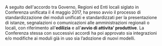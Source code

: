 A seguito dell'accordo tra Governo, Regioni ed Enti locali siglato in Conferenza unificata il 4 maggio 2017, ha preso avvio il processo di standardizzazione dei moduli unificati e standardizzati per la  presentazione  di istanze, segnalazioni o comunicazioni alle amministrazioni  regionali o locali, con  riferimento all'**edilizia** e all'**avvio di attivita' produttive**.
La Conferenza stessa con successivi accordi ha poi approvato sia integrazioni e/o modifiche ai moduli già in uso sia l’adozione di nuovi modelli.
